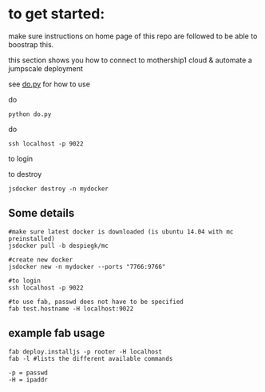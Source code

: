 to get started:
===============

make sure instructions on home page of this repo are followed to be able to boostrap this.

this section shows you how to connect to mothership1 cloud & automate a jumpscale deployment


see
[do.py](do.py) for how to use

do 
```
python do.py
```

do
```
ssh localhost -p 9022
```
to login

to destroy
```
jsdocker destroy -n mydocker
```

Some details
-------------

```
#make sure latest docker is downloaded (is ubuntu 14.04 with mc preinstalled)
jsdocker pull -b despiegk/mc

#create new docker
jsdocker new -n mydocker --ports "7766:9766"

#to login
ssh localhost -p 9022

#to use fab, passwd does not have to be specified
fab test.hostname -H localhost:9022
```

example fab usage
-----------------
```
fab deploy.installjs -p rooter -H localhost
fab -l #lists the different available commands

-p = passwd
-H = ipaddr
```
